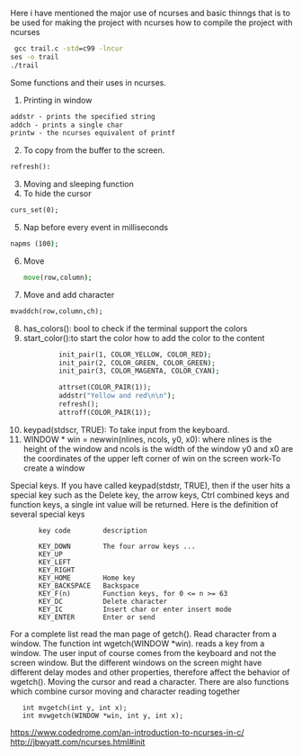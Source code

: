 Here i have mentioned the major use of ncurses and basic thinngs that is to be used 
for making the project with ncurses
how to compile the project with ncurses
```cmd
 gcc trail.c -std=c99 -lncur
ses -o trail
./trail
```
Some functions and their uses in ncurses.
1. Printing in window
```cmd
addstr - prints the specified string
addch - prints a single char
printw - the ncurses equivalent of printf
```
2. To copy from the buffer to the screen.
```cmd
refresh():
```
3. Moving and sleeping function
4. To hide the cursor
```cmd
curs_set(0);
```
5. Nap before every event  in milliseconds
 ```cmd
napms (100);   
   ```
6. Move
   ```cmd
   move(row,column);
   ```
7. Move and add character
```cmd
mvaddch(row,column,ch);
```
8. has_colors(): bool to check if the terminal support the colors
9. start_color():to start the color
   how to add the color to the content
```cmd
            init_pair(1, COLOR_YELLOW, COLOR_RED);
            init_pair(2, COLOR_GREEN, COLOR_GREEN);
            init_pair(3, COLOR_MAGENTA, COLOR_CYAN);

            attrset(COLOR_PAIR(1));
            addstr("Yellow and red\n\n");
            refresh();
            attroff(COLOR_PAIR(1));
```
10. keypad(stdscr, TRUE): To take input from the keyboard.
11. WINDOW * win = newwin(nlines, ncols, y0, x0):
    where nlines is the height of the window
    and ncols is the width of the window
    y0 and x0 are the coordinates of the upper left corner of
    win on the screen 
    work-To create a window

Special keys. If you have called keypad(stdstr, TRUE), then if the user hits a special key such as the Delete key, the arrow keys, Ctrl combined keys and function keys, a single int value will be returned. Here is the definition of several special keys


           key code        description

           KEY_DOWN        The four arrow keys ...
           KEY_UP
           KEY_LEFT
           KEY_RIGHT
           KEY_HOME        Home key 
           KEY_BACKSPACE   Backspace
           KEY_F(n)        Function keys, for 0 <= n >= 63
           KEY_DC          Delete character
           KEY_IC          Insert char or enter insert mode
           KEY_ENTER       Enter or send
For a complete list read the man page of getch().
Read character from a window. The function int wgetch(WINDOW *win). reads a key from a window. The user input of course comes from the keyboard and not the screen window. But the different windows on the screen might have different delay modes and other properties, therefore affect the behavior of wgetch().
Moving the cursor and read a character. There are also functions which combine cursor moving and character reading together


       int mvgetch(int y, int x);
       int mvwgetch(WINDOW *win, int y, int x);

https://www.codedrome.com/an-introduction-to-ncurses-in-c/
http://jbwyatt.com/ncurses.html#init
